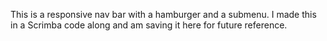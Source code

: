 This is a responsive nav bar with a hamburger and a submenu. I made this in a Scrimba code along and am saving it here for future reference.